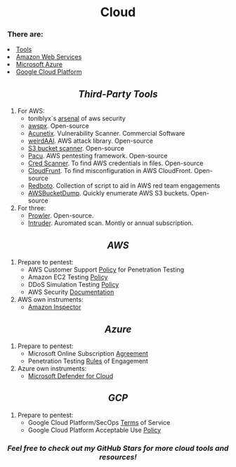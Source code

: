 <h1 align='center'>Cloud</h1>
<h3>There are:</h3>
  <li><a href='Tools'>Tools</a>
  <li><a href='AWS'>Amazon Web Services</a>
  <li><a href='Azure'>Microsoft Azure</a>
  <li><a href='GCP'>Google Cloud Platform</a>

<h2 align='center' id='Tools'><em>Third-Party Tools</em></h2>
<ol>
  <li>For AWS:
    <ul>
      <li>toniblyx`s <a href='https://github.com/toniblyx/my-arsenal-of-aws-security-tools#Offensive'>arsenal</a> of aws security
      <li><a href='https://github.com/WithSecureLabs/awspx'>awspx</a>. Open-source
      <li><a href='https://www.acunetix.com/'>Acunetix</a>. Vulnerability Scanner. Commercial Software
      <li><a href='https://github.com/carnal0wnage/weirdAAL'>weirdAAl</a>. AWS attack library. Open-source
      <li><a href='https://github.com/RhinoSecurityLabs/Security-Research/tree/master/tools/aws-pentest-tools/s3'>S3 bucket scanner</a>. Open-source
      <li><a href='https://github.com/RhinoSecurityLabs/pacu'>Pacu</a>. AWS pentesting framework. Open-source
      <li><a href='https://github.com/disruptops/cred_scanner'>Cred Scanner</a>. To find AWS credentials in files. Open-source
      <li><a href='https://github.com/MindPointGroup/cloudfrunt'>CloudFrunt</a>. To find misconfiguration in AWS CloudFront. Open-source
      <li><a href='https://github.com/ihamburglar/Redboto'>Redboto</a>. Collection of script to aid in AWS red team engagements
      <li><a href='https://github.com/jordanpotti/AWSBucketDump'>AWSBucketDump</a>. Quickly enumerate AWS S3 buckets. Open-source
    </ul>
<!--  <li>For Azure:
    <ul>
      <li>
    </ul>
  <li>For GCP:
    <ul>
      <li>
    </ul>-->
  <li>For three:
    <ul>
      <li><a href='https://github.com/prowler-cloud/prowler'>Prowler</a>. Open-source.
      <li><a href='https://www.intruder.io/'>Intruder</a>. Auromated scan. Montly or annual subscription.
    </ul>
</ol>

<h2 align='center' id='AWS'><em>AWS</em></h2>
<ol>
  <li>Prepare to pentest:
  <ul>
    <li>AWS Customer Support <a href='https://aws.amazon.com/security/penetration-testing/'>Policy</a> for Penetration Testing
    <li>Amazon EC2 Testing <a href='https://aws.amazon.com/ec2/testing/'>Policy</a>
    <li>DDoS Simulation Testing <a href='https://aws.amazon.com/security/ddos-simulation-testing/'>Policy</a>
    <li>AWS Security <a href='https://docs.aws.amazon.com/security/'>Documentation</a>
  </ul>
  <li>AWS own instruments:
    <ul>
      <li><a href='https://aws.amazon.com/inspector/'>Amazon Inspector</a>
    </ul>
</ol>

<h2 align='center' id='Azure'><em>Azure</em></h2>
<ol>
  <li>Prepare to pentest:
  <ul>
    <li>Microsoft Online Subscription <a href='https://azure.microsoft.com/en-us/support/legal/subscription-agreement'>Agreement</a>
    <li>Penetration Testing <a href='https://www.microsoft.com/en-us/msrc/pentest-rules-of-engagement/'>Rules</a> of Engagement
  </ul>
    <li>Azure own instruments:
    <ul>
      <li><a href='https://www.microsoft.com/en-ca/security/business/cloud-security/microsoft-defender-cloud'>Microsoft Defender for Cloud</a>
    </ul>
</ol>

<h2 align='center' id='GCP'><em>GCP</em></h2>
<ol>
  <li>Prepare to pentest:
  <ul>
    <li>Google Cloud Platform/SecOps <a href='https://cloud.google.com/terms'>Terms</a> of Service
    <li>Google Cloud Platform Acceptable Use <a href='https://cloud.google.com/terms/aup?hl=ru'>Policy</a>
  </ul>
</ol>

<h3 align='center'><em>Feel free to check out my GitHub Stars for more cloud tools and resources!</em></h3>
